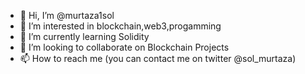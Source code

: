 - 👋 Hi, I’m @murtaza1sol
- 👀 I’m interested in blockchain,web3,progamming 
- 🌱 I’m currently learning Solidity
- 💞️ I’m looking to collaborate on Blockchain Projects
- 📫 How to reach me (you can contact me on twitter @sol_murtaza)

<!---
murtaza1sol/murtaza1sol is a ✨ special ✨ repository because its `README.md` (this file) appears on your GitHub profile.
You can click the Preview link to take a look at your changes.
--->
